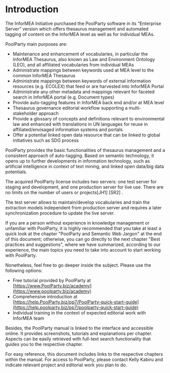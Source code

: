 # Introduction

The InforMEA Initiative purchased the PoolParty software in its “Enterprise Server” version which offers thesaurus management and automated tagging of content on the InforMEA level as well as for individual MEAs.

PoolParty main purposes are:

* Maintenance and enhancement of vocabularies, in particular the InforMEA Thesaurus, also known as Law and Environment Ontology \(LEO\), and all affiliated vocabularies from individual MEAs
* Administrate mappings between keywords used at MEA level to the common InforMEA Thesaurus
* Administrate mappings between keywords of external information resources \(e.g. ECOLEX\) that feed or are harvested into InforMEA Portal
* Administrate any other metadata and mappings relevant for faceted search in InforMEA portal \(e.g. Document types\)
* Provide auto-tagging features in InforMEA back end and/or at MEA level
* Thesaurus governance editorial workflow supporting a multi-stakeholder approach
* Provide a glossary of concepts and definitions relevant to environmental law and enhanced with translations in UN languages for reuse in affiliated/envisaged information systems and portals
* Offer a potential linked open data resource that can be linked to global initiatives such as SDG process

PoolParty provides the basic functionalities of thesaurus management and a consistent approach of auto-tagging. Based on semantic technology, it opens up to further developments in information technology, such as artificial intelligence in context of text mining, and linked open data/big data potentials.

The acquired PoolParty license includes two servers: one test server for staging and development, and one production server for live use. There are no limits on the number of users or projects\[JH1\] \[SR2\] .  

The test server allows to maintain/develop vocabularies and train the extraction models independent from production server and requires a later synchronization procedure to update the live server.

If you are a person without experience in knowledge management or unfamiliar with PoolParty, it is highly recommended that you take at least a quick look at the chapter "PoolParty and Semantic Web Jargon" at the end of this document; otherwise, you can go directly to the next chapter "Best practices and suggestions", where we have summarized, according to our experience,  the main topics you need to take into account to start working with PoolParty.

Nonetheless, feel free to go deeper inside the subject. Please use the following options:

* Free tutorial provided by PoolParty at [https://www.PoolParty.biz/academy](https://www.poolparty.biz/academy)
* Comprehensive introduction at [https://help.PoolParty.biz/pp7/PoolParty-quick-start-guide](https://help.poolparty.biz/pp7/poolparty-quick-start-guide)
* Individual training in the context of expected editorial work with InforMEA team

Besides, the PoolParty manual is linked to the interface and accessible online. It provides screenshots, tutorials and explanations per chapter. Aspects can be easily retrieved with full-text search functionality that guides you to the respective chapter.

For easy reference, this document includes links to the respective chapters within the manual. For access to PoolParty, please contact Kelly Kabiru and indicate relevant project and editorial work you plan to do.

